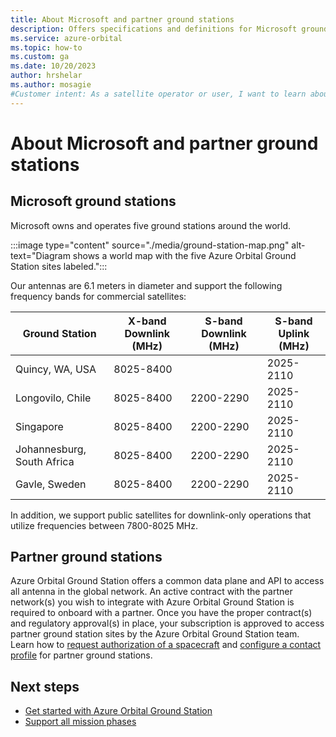 ```yaml
---
title: About Microsoft and partner ground stations
description: Offers specifications and definitions for Microsoft ground stations and partner ground station network. 
ms.service: azure-orbital
ms.topic: how-to
ms.custom: ga
ms.date: 10/20/2023
author: hrshelar
ms.author: mosagie
#Customer intent: As a satellite operator or user, I want to learn about Microsoft and partner ground stations.
---
```


# About Microsoft and partner ground stations

## Microsoft ground stations

Microsoft owns and operates five ground stations around the world.

:::image type="content" source="./media/ground-station-map.png" alt-text="Diagram shows a world map with the five Azure Orbital Ground Station sites labeled.":::

Our antennas are 6.1 meters in diameter and support the following frequency bands for commercial satellites:

| Ground Station             | X-band Downlink (MHz) | S-band Downlink (MHz) | S-band Uplink (MHz) | 
|----------------------------|-----------------------|-----------------------|---------------------|
| Quincy, WA, USA            | 8025-8400             |                       | 2025-2110           | 
| Longovilo, Chile           | 8025-8400             | 2200-2290             | 2025-2110           |
| Singapore                  | 8025-8400             | 2200-2290             | 2025-2110           |
| Johannesburg, South Africa | 8025-8400             | 2200-2290             | 2025-2110           |
| Gavle, Sweden              | 8025-8400             | 2200-2290             | 2025-2110           |

In addition, we support public satellites for downlink-only operations that utilize frequencies between 7800-8025 MHz.

## Partner ground stations

Azure Orbital Ground Station offers a common data plane and API to access all antenna in the global network. An active contract with the partner network(s) you wish to integrate with Azure Orbital Ground Station is required to onboard with a partner. Once you have the proper contract(s) and regulatory approval(s) in place, your subscription is approved to access partner ground station sites by the Azure Orbital Ground Station team. Learn how to [request authorization of a spacecraft](register-spacecraft.md#request-authorization-of-the-new-spacecraft-resource) and [configure a contact profile](concepts-contact-profile.md#configure-a-contact-profile-for-applicable-partner-ground-stations) for partner ground stations.

## Next steps

- [Get started with Azure Orbital Ground Station](get-started.md)
- [Support all mission phases](mission-phases.md)
